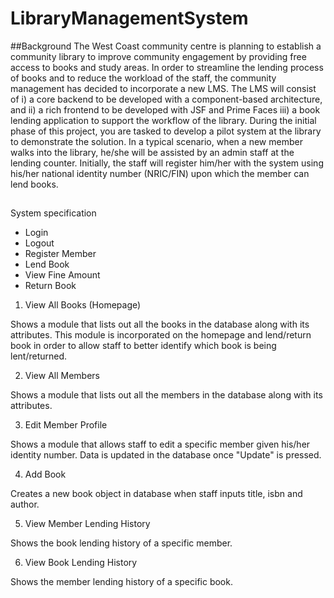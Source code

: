 # LibraryManagementSystem

##Background
The West Coast community centre is planning to establish a community library to improve community 
engagement by providing free access to books and study areas. In order to streamline the lending 
process of books and to reduce the workload of the staff, the community management has decided 
to incorporate a new LMS. The LMS will consist of i) a core backend to be developed with a 
component-based architecture, and ii) a rich frontend to be developed with JSF and Prime Faces iii) a
book lending application to support the workflow of the library. During the initial phase of this project, 
you are tasked to develop a pilot system at the library to demonstrate the solution. In a typical 
scenario, when a new member walks into the library, he/she will be assisted by an admin staff at the 
lending counter. Initially, the staff will register him/her with the system using his/her national identity 
number (NRIC/FIN) upon which the member can lend books. 

##
System specification
* Login
* Logout
* Register Member
* Lend Book
* View Fine Amount
* Return Book

1. View All Books (Homepage)
	
Shows a module that lists out all the books in the database along with its attributes.
This module is incorporated on the homepage and lend/return book in order to allow staff to better identify which
book is being lent/returned.

2. View All Members

Shows a module that lists out all the members in the database along with its attributes.

3. Edit Member Profile

Shows a module that allows staff to edit a specific member given his/her identity number.
Data is updated in the database once "Update" is pressed.

4. Add Book

Creates a new book object in database when staff inputs title, isbn and author.

5. View Member Lending History

Shows the book lending history of a specific member.

6. View Book Lending History

Shows the member lending history of a specific book.
